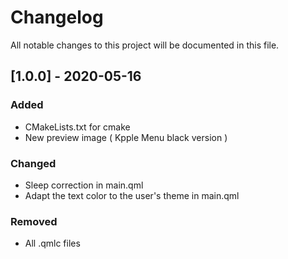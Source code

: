 # Changelog

All notable changes to this project will be documented in this file.

## [1.0.0] - 2020-05-16

### Added

* CMakeLists.txt for cmake
* New preview image ( Kpple Menu black version )

### Changed

* Sleep correction in main.qml
* Adapt the text color to the user's theme in main.qml

### Removed

* All .qmlc files